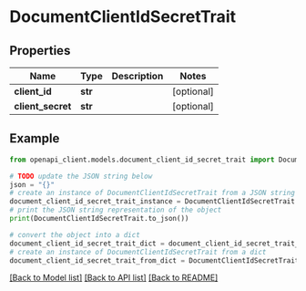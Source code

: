 # DocumentClientIdSecretTrait


## Properties

Name | Type | Description | Notes
------------ | ------------- | ------------- | -------------
**client_id** | **str** |  | [optional] 
**client_secret** | **str** |  | [optional] 

## Example

```python
from openapi_client.models.document_client_id_secret_trait import DocumentClientIdSecretTrait

# TODO update the JSON string below
json = "{}"
# create an instance of DocumentClientIdSecretTrait from a JSON string
document_client_id_secret_trait_instance = DocumentClientIdSecretTrait.from_json(json)
# print the JSON string representation of the object
print(DocumentClientIdSecretTrait.to_json())

# convert the object into a dict
document_client_id_secret_trait_dict = document_client_id_secret_trait_instance.to_dict()
# create an instance of DocumentClientIdSecretTrait from a dict
document_client_id_secret_trait_from_dict = DocumentClientIdSecretTrait.from_dict(document_client_id_secret_trait_dict)
```
[[Back to Model list]](../README.md#documentation-for-models) [[Back to API list]](../README.md#documentation-for-api-endpoints) [[Back to README]](../README.md)


